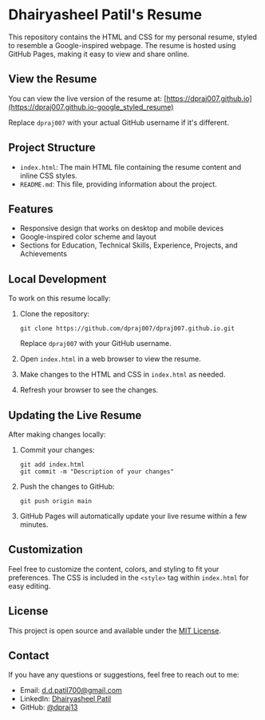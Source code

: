# Dhairyasheel Patil's Resume

This repository contains the HTML and CSS for my personal resume, styled to resemble a Google-inspired webpage. The resume is hosted using GitHub Pages, making it easy to view and share online.

## View the Resume

You can view the live version of the resume at: [https://dpraj007.github.io](https://dpraj007.github.io-google_styled_resume)

Replace `dpraj007` with your actual GitHub username if it's different.

## Project Structure

- `index.html`: The main HTML file containing the resume content and inline CSS styles.
- `README.md`: This file, providing information about the project.

## Features

- Responsive design that works on desktop and mobile devices
- Google-inspired color scheme and layout
- Sections for Education, Technical Skills, Experience, Projects, and Achievements

## Local Development

To work on this resume locally:

1. Clone the repository:
   ```
   git clone https://github.com/dpraj007/dpraj007.github.io.git
   ```
   Replace `dpraj007` with your GitHub username.

2. Open `index.html` in a web browser to view the resume.

3. Make changes to the HTML and CSS in `index.html` as needed.

4. Refresh your browser to see the changes.

## Updating the Live Resume

After making changes locally:

1. Commit your changes:
   ```
   git add index.html
   git commit -m "Description of your changes"
   ```

2. Push the changes to GitHub:
   ```
   git push origin main
   ```

3. GitHub Pages will automatically update your live resume within a few minutes.

## Customization

Feel free to customize the content, colors, and styling to fit your preferences. The CSS is included in the `<style>` tag within `index.html` for easy editing.

## License

This project is open source and available under the [MIT License](LICENSE).

## Contact

If you have any questions or suggestions, feel free to reach out to me:

- Email: [d.d.patil700@gmail.com](mailto:d.d.patil700@gmail.com)
- LinkedIn: [Dhairyasheel Patil](https://www.linkedin.com/in/dhairyasheel-patil-1013b199/)
- GitHub: [@dpraj13](https://github.com/dpraj13)
